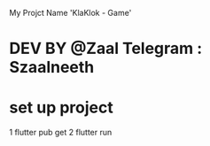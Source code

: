 My Projct Name 'KlaKlok - Game'

DEV BY @Zaal
Telegram : Szaalneeth
=======================
set up project 
=======================
1 flutter pub get 
2 flutter run
